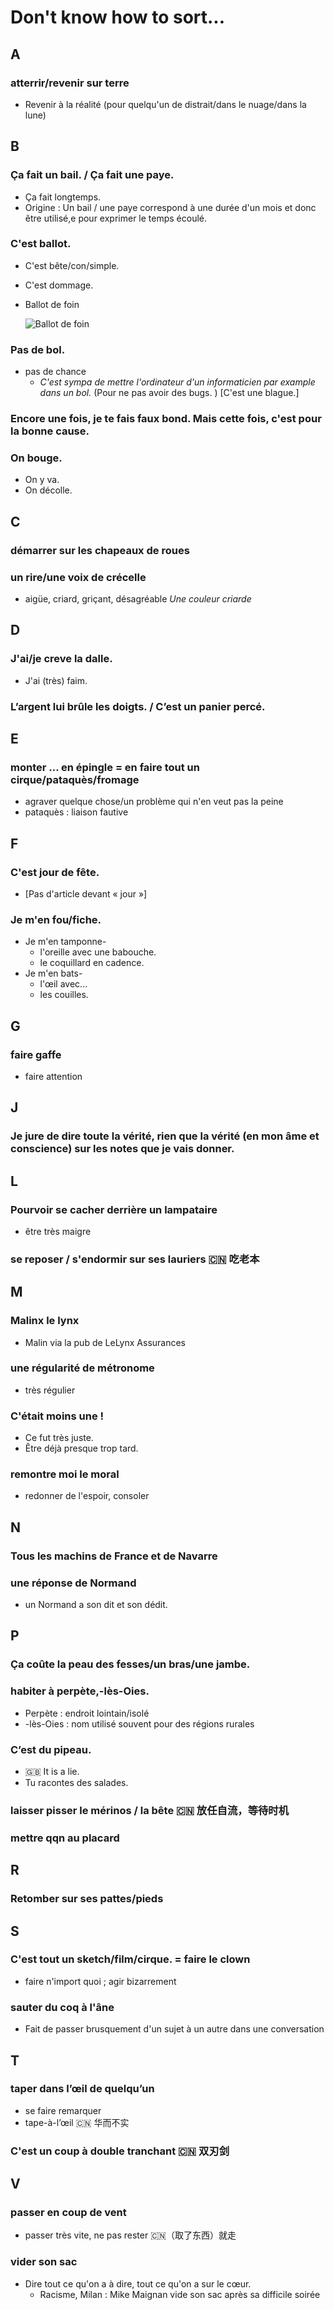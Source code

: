 # Don't know how to sort...


A
---
### atterrir/revenir sur terre
  - Revenir à la réalité (pour quelqu'un de distrait/dans le nuage/dans la lune)

B
---
### Ça fait un bail. / Ça fait une paye.
  - Ça fait longtemps.
  - Origine : Un bail / une paye correspond à une durée d'un mois et donc être utilisé,e pour exprimer le temps écoulé.

### C'est ballot.
  - C'est bête/con/simple.
  - C'est dommage.
  - Ballot de foin

    ![Ballot de foin](./Figures/ballot_foin.jpg)

### Pas de bol.
  - pas de chance
    + _C'est sympa de mettre l'ordinateur d'un informaticien par example dans un bol._ (Pour ne pas avoir des bugs. ) [C'est une blague.]

### Encore une fois, je te fais faux bond. Mais cette fois, c'est pour la bonne cause.

### On bouge.
  - On y va.
  - On décolle.

C
---
### démarrer sur les chapeaux de roues

### un rire/une voix de crécelle
  - aigüe, criard, griçant, désagréable
    _Une couleur criarde_

D
---
### J'ai/je creve la dalle.
  - J'ai (très) faim.

### L’argent lui brûle les doigts. / C’est un panier percé.

E
---
### monter ... en épingle = en faire tout un cirque/pataquès/fromage
  - agraver quelque chose/un problème qui n'en veut pas la peine
  - pataquès : liaison fautive

F
---
### C'est jour de fête.
  - [Pas d'article devant &laquo; jour &raquo;]

### Je m'en fou/fiche.
  - Je m'en tamponne-
    + l'oreille avec une babouche.
    + le coquillard en cadence.
  - Je m'en bats-
    + l'&oelig;il avec...
    + les couilles.

G
---
### faire gaffe
  - faire attention

J
---
### Je jure de dire toute la vérité, rien que la vérité (en mon âme et conscience) sur les notes que je vais donner.

L
---
### Pourvoir se cacher derrière un lampataire
  - être très maigre

### se reposer / s'endormir sur ses lauriers :cn: 吃老本

M
---
### Malinx le lynx
  - Malin via la pub de LeLynx Assurances

### une régularité de métronome
  - très régulier

### C'était moins une !
  - Ce fut très juste.
  - Être déjà presque trop tard.
  
### remontre moi le moral
  - redonner de l'espoir, consoler

N
---
### Tous les machins de France et de Navarre

### une réponse de Normand
  - un Normand a son dit et son dédit.

P
---
### Ça coûte la peau des fesses/un bras/une jambe.

### habiter à perpète,-lès-Oies.
  - Perpète : endroit lointain/isolé
  - -lès-Oies : nom utilisé souvent pour des régions rurales

### C’est du pipeau.
  - :gb: It is a lie.
  - Tu racontes des salades.
  
### laisser pisser le mérinos / la bête :cn: 放任自流，等待时机

### mettre qqn au placard

R
---
### Retomber sur ses pattes/pieds

S
---
### C'est tout un sketch/film/cirque. = faire le clown
  - faire n'import quoi ; agir bizarrement

### sauter du coq à l'âne
  - Fait de passer brusquement d'un sujet à un autre dans une conversation

T
---
### taper dans l’œil de quelqu’un
  - se faire remarquer
  - tape-à-l’œil :cn: 华而不实

### C'est un coup à double tranchant :cn: 双刃剑

V
---
### passer en coup de vent
  - passer très vite, ne pas rester :cn:（取了东西）就走
  
### vider son sac
  - Dire tout ce qu'on a à dire, tout ce qu'on a sur le cœur.
    + Racisme, Milan : Mike Maignan vide son sac après sa difficile soirée
